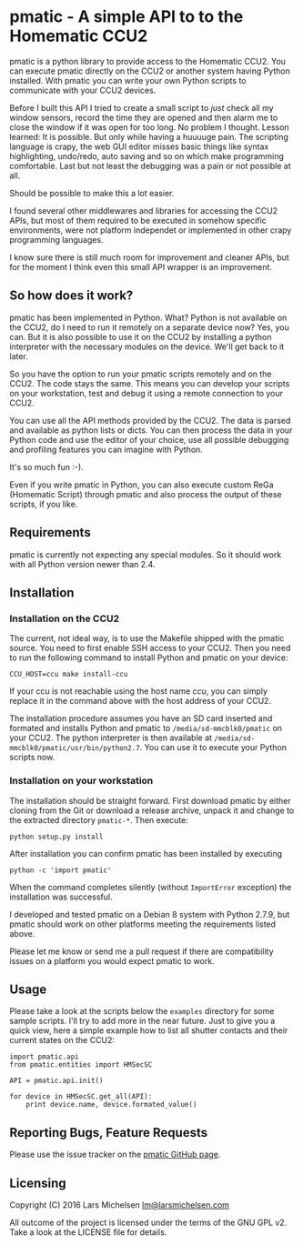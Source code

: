 # pmatic - A simple API to to the Homematic CCU2

pmatic is a python library to provide access to the Homematic CCU2. You
can execute pmatic directly on the CCU2 or another system having Python
installed. With pmatic you can write your own Python scripts to communicate
with your CCU2 devices.

Before I built this API I tried to create a small script to *just* check
all my window sensors, record the time they are opened and then alarm
me to close the window if it was open for too long. No problem I thought.
Lesson learned: It is possible. But only while having a huuuuge pain.
The scripting language is crapy, the web GUI editor misses basic things
like syntax highlighting, undo/redo, auto saving and so on which make
programming comfortable. Last but not least the debugging was a pain
or not possible at all.

Should be possible to make this a lot easier.

I found several other middlewares and libraries for accessing the CCU2
APIs, but most of them required to be executed in somehow specific
environments, were not platform independet or implemented in other crapy
programming languages.

I know sure there is still much room for improvement and cleaner APIs,
but for the moment I think even this small API wrapper is an improvement.

## So how does it work?

pmatic has been implemented in Python. What? Python is not available on
the CCU2, do I need to run it remotely on a separate device now? Yes,
you can. But it is also possible to use it on the CCU2 by installing
a python interpreter with the necessary modules on the device. We'll
get back to it later.

So you have the option to run your pmatic scripts remotely and on the
CCU2. The code stays the same. This means you can develop your scripts
on your workstation, test and debug it using a remote connection to
your CCU2.

You can use all the API methods provided by the CCU2. The data is parsed
and available as python lists or dicts. You can then process the data
in your Python code and use the editor of your choice, use all possible
debugging and profiling features you can imagine with Python.

It's so much fun :-).

Even if you write pmatic in Python, you can also execute custom ReGa
(Homematic Script) through pmatic and also process the output of these
scripts, if you like.

## Requirements

pmatic is currently not expecting any special modules. So it should work
with all Python version newer than 2.4.

## Installation

### Installation on the CCU2

The current, not ideal way, is to use the Makefile shipped with the pmatic
source. You need to first enable SSH access to your CCU2. Then you need to
run the following command to install Python and pmatic on your device:

```
CCU_HOST=ccu make install-ccu
```

If your ccu is not reachable using the host name *ccu*, you can simply replace
it in the command above with the host address of your CCU2.

The installation procedure assumes you have an SD card inserted and formated
and installs Python and pmatic to `/media/sd-mmcblk0/pmatic` on your CCU2.
The python interpreter is then available at
`/media/sd-mmcblk0/pmatic/usr/bin/python2.7`. You can use it to execute your
Python scripts now.

### Installation on your workstation

The installation should be straight forward. First download pmatic by either
cloning from the Git or download a release archive, unpack it and change to
the extracted directory `pmatic-*`. Then execute:

```
python setup.py install
```

After installation you can confirm pmatic has been installed by executing

```
python -c 'import pmatic'
```

When the command completes silently (without `ImportError` exception) the
installation was successful.


I developed and tested pmatic on a Debian 8 system with Python 2.7.9, but
pmatic should work on other platforms meeting the requirements listed above.

Please let me know or send me a pull request if there are compatibility
issues on a platform you would expect pmatic to work.

## Usage

Please take a look at the scripts below the `examples` directory for some
sample scripts. I'll try to add more in the near future. Just to give you
a quick view, here a simple example how to list all shutter contacts and 
their current states on the CCU2:

```
import pmatic.api
from pmatic.entities import HMSecSC

API = pmatic.api.init()

for device in HMSecSC.get_all(API):
    print device.name, device.formated_value()
```

## Reporting Bugs, Feature Requests

Please use the issue tracker on the [pmatic GitHub page](https://github.com/LaMi-/pmatic).

## Licensing

Copyright (C) 2016 Lars Michelsen <lm@larsmichelsen.com>

All outcome of the project is licensed under the terms of the GNU GPL v2.
Take a look at the LICENSE file for details.
